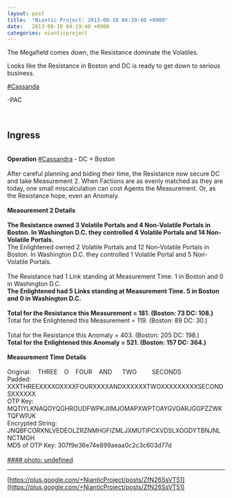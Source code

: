 ```yaml
---
layout: post
title:  "Niantic Project: 2013-08-18 04:19:40 +0900"
date:   2013-08-18 04:19:40 +0900
categories: nianticproject
---
```

The Megafield comes down, the Resistance dominate the Volatiles.

Looks like the Resistance in Boston and DC is ready to get down to serious business.

 [#Cassanda](https://plus.google.com/s/%23Cassanda "")  

-PAC<div class="shared"><br /><h2>Ingress</h2><br /><b>Operation</b> <a rel="nofollow" class="ot-hashtag" href="https://plus.google.com/s/%23Cassandra">#Cassandra</a> - DC + Boston<br /><br />After careful planning and biding their time, the Resistance now secure DC and take Measurement 2. When Factions are as evenly matched as they are today, one small miscalculation can cost Agents the Measurement. Or, as the Resistance hope, even an Anomaly.<br /><br /><b>Measurement 2 Details</b><br /><br /><b>The Resistance owned 3 Volatile Portals and 4 Non-Volatile Portals in Boston. In Washington D.C. they controlled 4 Volatile Portals and 14 Non-Volatile Portals.</b><br />The Enlightened owned 2 Volatile Portals and 12 Non-Volatile Portals in Boston. In Washington D.C. they controlled 1 Volatile Portal and 5 Non-Volatile Portals.<br /><br />The Resistance had 1 Link standing at Measurement Time. 1 in Boston and 0 in Washington D.C.<br /><b>The Enlightened had 5 Links standing at Measurement Time. 5 in Boston and 0 in Washington D.C.</b><br /><br /><b>Total for the Resistance this Measurement = 181. (Boston: 73 DC: 108.)</b><br />Total for the Enlightened this Measurement = 119. (Boston: 89 DC: 30.)<br /><br />Total for the Resistance this Anomaly = 403. (Boston: 205 DC: 198.)<br /><b>Total for the Enlightened this Anomaly = 521. (Boston: 157 DC: 364.)</b><br /><br /><b>Measurement Time Details</b><br /><br />Original:    THREE    O    FOUR    AND      TWO         SECONDS<br />Padded: XXXTHREEXXXXOXXXXFOURXXXXANDXXXXXXTWOXXXXXXXXXSECONDSXXXXXX   <br />OTP Key: MQTIYLKNAQOYQGHROUDFWPKJIIMJOMAPXWPTOAYGVOARJGGPZZWKTQFWPJK<br />Encrypted String: JNQBFCORXNLVEDEOLZRZNMHGFIZMLJXMUTIPCXVDSLXOGDYTBNJNLNCTMGH<br />MD5 of OTP Key: 307f9e36e74e899aeaa0c2c3c603d77d<br /><br /></div>
[#### photo: undefined](https://lh4.googleusercontent.com/-hI8GgMLmjkw/Ug_K5mw4Z-I/AAAAAAAAOhw/osyWPUP-Ovs/cassandra-dcboston-2.png "")
- - -
[https://plus.google.com/+NianticProject/posts/ZfN26SsVT51](https://plus.google.com/+NianticProject/posts/ZfN26SsVT51)
